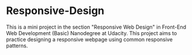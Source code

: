 # Responsive-Design
This is a mini project in the section "Responsive Web Design" in Front-End Web Development (Basic) Nanodegree at Udacity. This project 
aims to practice designing a responsive webpage using common responsive patterns.

